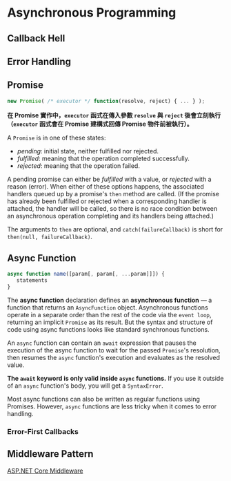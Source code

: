# Asynchronous Programming

## Callback Hell

## Error Handling

## Promise

```js
new Promise( /* executor */ function(resolve, reject) { ... } );
```

**在 Promise 實作中，`executor` 函式在傳入參數 `resolve` 與 `reject` 後會立刻執行（`executor` 函式會在 Promise 建構式回傳 Promise 物件前被執行）。**

A `Promise` is in one of these states:

- *pending*: initial state, neither fulfilled nor rejected.
- *fulfilled*: meaning that the operation completed successfully.
- *rejected*: meaning that the operation failed.

A pending promise can either be *fulfilled* with a value, or *rejected* with a reason (error). When either of these options happens, the associated handlers queued up by a promise's `then` method are called. (If the promise has already been fulfilled or rejected when a corresponding handler is attached, the handler will be called, so there is no race condition between an asynchronous operation completing and its handlers being attached.)

The arguments to `then` are optional, and `catch(failureCallback)` is short for `then(null, failureCallback)`.

## Async Function

```js
async function name([param[, param[, ...param]]]) {
   statements
}
```

The **async function** declaration defines an **asynchronous function** — a function that returns an `AsyncFunction` object. Asynchronous functions operate in a separate order than the rest of the code via the `event loop`, returning an implicit `Promise` as its result. But the syntax and structure of code using async functions looks like standard synchronous functions.

An `async` function can contain an `await` expression that pauses the execution of the async function to wait for the passed `Promise`'s resolution, then resumes the `async` function's execution and evaluates as the resolved value.

**The `await` keyword is only valid inside `async` functions.** If you use it outside of an `async` function's body, you will get a `SyntaxError`.

Most async functions can also be written as regular functions using Promises. However, `async` functions are less tricky when it comes to error handling.

### Error-First Callbacks

## Middleware Pattern

[ASP.NET Core Middleware](https://docs.microsoft.com/en-us/aspnet/core/fundamentals/middleware/index?view=aspnetcore-2.2)
